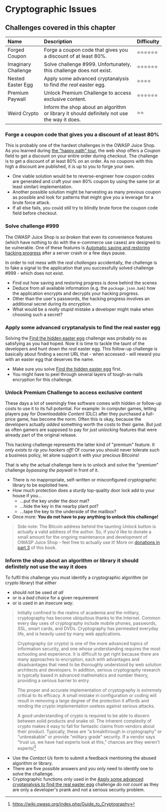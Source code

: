 # Cryptographic Issues

## Challenges covered in this chapter

| Name                | Description                                                                                 | Difficulty |
|:--------------------|:--------------------------------------------------------------------------------------------|:-----------|
| Forged Coupon       | Forge a coupon code that gives you a discount of at least 80%.                              | ⭐⭐⭐⭐⭐⭐  |
| Imaginary Challenge | Solve challenge #999. Unfortunately, this challenge does not exist.                         | ⭐⭐⭐⭐⭐⭐  |
| Nested Easter Egg   | Apply some advanced cryptanalysis to find _the real_ easter egg.                            | ⭐⭐⭐⭐     |
| Premium Paywall     | Unlock Premium Challenge to access exclusive content.                                       | ⭐⭐⭐⭐⭐⭐  |
| Weird Crypto        | Inform the shop about an algorithm or library it should definitely not use the way it does. | ⭐⭐        |

### Forge a coupon code that gives you a discount of at least 80%

This is probably one of the hardest challenges in the OWASP Juice Shop.
As you learned during [the "happy path" tour](/part1/happy-path.md), the
web shop offers a _Coupon_ field to get a discount on your entire order
during checkout. The challenge is to get a discount of at least 80% on
an order. As no coupons with this high a discount are published, it is
up to you to forge your own.

* One viable solution would be to reverse-engineer how coupon codes are
  generated and craft your own 80% coupon by using the same (or at least
  similar) implementation.
* Another possible solution might be harvesting as many previous coupon
  as possible and look for patterns that might give you a leverage for a
  brute force attack.
* If all else fails, you could still try to blindly brute force the
  coupon code field before checkout.

### Solve challenge #999

The OWASP Juice Shop is _so broken_ that even its convenience features
(which have nothing to do with the e-commerce use cases) are designed to
be vulnerable. One of these features is
[Automatic saving and restoring hacking progress](/part1/challenges.md#automatic-saving-and-restoring-hacking-progress)
after a server crash or a few days pause.

In order to not mess with the _real challenges_ accidentally, the
challenge is to fake a signal to the application that you successfully
solved challenge #999 - which does not exist.

* Find out how saving and restoring progress is done behind the scenes
* Deduce from all available information (e.g. the `package.json.bak`)
  how the application encrypts and decrypts your hacking progress.
* Other than the user's passwords, the hacking progress involves an
  additional secret during its encryption.
* What would be a _really stupid_ mistake a developer might make when
  choosing such a secret?

### Apply some advanced cryptanalysis to find the real easter egg

Solving the
[Find the hidden easter egg](broken-access-control.md#find-the-hidden-easter-egg)
challenge was probably no as satisfying as you had hoped. Now it is time
to tackle the taunt of the developers and hunt down _the real_ easter
egg. This follow-up challenge is basically about finding a secret URL
that - when accessed - will reward you with an easter egg that deserves
the name.

* Make sure you solve
  [Find the hidden easter egg](broken-access-control.md#find-the-hidden-easter-egg)
  first.
* You might have to peel through several layers of tough-as-nails
  encryption for this challenge.

### Unlock Premium Challenge to access exclusive content

These days a lot of seemingly free software comes with hidden or
follow-up costs to use it to its full potential. For example: In
computer games, letting players pay for _Downloadable Content_ (DLC)
after they purchased a full-price game, has become the norm. Often this
is okay, because the developers actually _added_ something worth the
costs to their game. But just as often gamers are supposed to pay for
_just unlocking_ features that were already part of the original
release.

This hacking challenge represents the latter kind of "premium" feature.
_It only exists to rip you hackers off!_ Of course you should never
tolerate such a business policy, let alone support it with your precious
Bitcoins!

That is why the actual challenge here is to unlock and solve the
"premium" challenge _bypassing the paywall_ in front of it.

* There is no inappropriate, self-written or misconfigured cryptographic
  library to be exploited here.
* How much protection does a sturdy top-quality door lock add to your
  house if you...
  * ...put the key under the door mat?
  * ...hide the key in the nearby plant pot?
  * ...tape the key to the underside of the mailbox?
* Once more: **You do not have to pay anything to unlock this
  challenge!**

> Side note: The Bitcoin address behind the taunting _Unlock_ button is
> actually a valid address of the author. So, if you'd like to donate a
> small amount for the ongoing maintenance and development of OWASP
> Juice Shop - feel free to actually use it! More on
> [donations in part 3](../part3/donations.md) of this book.

### Inform the shop about an algorithm or library it should definitely not use the way it does

To fulfil this challenge you must identify a cryptographic algorithm (or
crypto library) that either
* should not be used _at all_
* or is a _bad choice_ for a given requirement
* or is used in an _insecure way_.

> Initially confined to the realms of academia and the military,
> cryptography has become ubiquitous thanks to the Internet. Common
> every day uses of cryptography include mobile phones, passwords, SSL,
> smart cards, and DVDs. Cryptography has permeated everyday life, and
> is heavily used by many web applications.
>
> Cryptography (or crypto) is one of the more advanced topics of
> information security, and one whose understanding requires the most
> schooling and experience. It is difficult to get right because there
> are many approaches to encryption, each with advantages and
> disadvantages that need to be thoroughly understood by web solution
> architects and developers. In addition, serious cryptography research
> is typically based in advanced mathematics and number theory,
> providing a serious barrier to entry.
>
> The proper and accurate implementation of cryptography is extremely
> critical to its efficacy. A small mistake in configuration or coding
> will result in removing a large degree of the protection it affords
> and rending the crypto implementation useless against serious attacks.
>
> A good understanding of crypto is required to be able to discern
> between solid products and snake oil. The inherent complexity of
> crypto makes it easy to fall for fantastic claims from vendors about
> their product. Typically, these are “a breakthrough in cryptography”
> or “unbreakable” or provide "military grade" security. If a vendor
> says "trust us, we have had experts look at this,” chances are they
> weren't experts![^1]

* Use the _Contact Us_ form to submit a feedback mentioning the abused
  algorithm or library.
* There are five possible answers and you only need to identify one to
  solve the challenge.
* Cryptographic functions only used in the
  [Apply some advanced cryptanalysis to find the real easter egg](#apply-some-advanced-cryptanalysis-to-find-the-real-easter-egg)
  challenge _do not count_ as they are only a developer's prank and not
  a serious security problem.

[^1]: https://wiki.owasp.org/index.php/Guide_to_Cryptography
